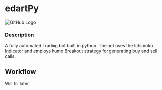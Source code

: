 # edartPy

![GitHub Logo](https://i.morioh.com/2019/10/30/49137bce15d7.jpg)

### Description
A fully automated Trading bot built in python. The bot uses the Ichimoku Indicator and employs Kumo Breakout strategy for generating buy and sell calls.

Workflow
--------
Will fill later
